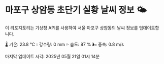 
# 마포구 상암동 초단기 실황 날씨 정보 🌤️

이 리포지토리는 기상청 API를 사용하여 서울 마포구 상암동의 날씨 정보를 업데이트합니다. 

🌡️ 기온: 23.8 ℃
💧 강수량: 0 mm
💦 습도: 87 %
🌬️ 풍속: 0.8 m/s

마지막 업데이트 시각: 2025년 05월 21일 01시 14분    
